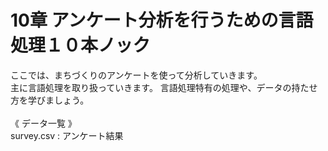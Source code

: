 # 10章 アンケート分析を行うための言語処理１０本ノック

ここでは、まちづくりのアンケートを使って分析していきます。  
主に言語処理を取り扱っていきます。
言語処理特有の処理や、データの持たせ方を学びましょう。
<br>
<br>
《 データ一覧 》<br>
survey.csv : アンケート結果